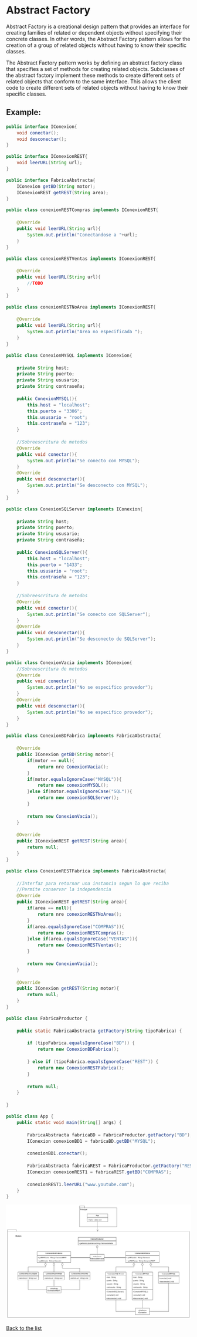 # Abstract Factory
Abstract Factory is a creational design pattern that provides an interface for creating families of related or dependent objects without specifying their concrete classes. In other words, the Abstract Factory pattern allows for the creation of a group of related objects without having to know their specific classes.

The Abstract Factory pattern works by defining an abstract factory class that specifies a set of methods for creating related objects. Subclasses of the abstract factory implement these methods to create different sets of related objects that conform to the same interface. This allows the client code to create different sets of related objects without having to know their specific classes.

## Example:

```Java 
public interface IConexion{
    void conectar();
    void desconectar();
}
```

```Java 
public interface IConexionREST{
    void leerURL(String url);
}
```

```Java 
public interface FabricaAbstracta{
    IConexion getBD(String motor);
    IConexionREST getREST(String area);
}
```

```Java 
public class conexionRESTCompras implements IConexionREST{
    
    @Override
    public void leerURL(String url){
        System.out.println("Conectandose a "+url);
    }
}
```

```Java 
public class conexionRESTVentas implements IConexionREST{
    
    @Override
    public void leerURL(String url){
        //TODO
    }
}
```

```Java 
public class conexionRESTNoArea implements IConexionREST{
    
    @Override
    public void leerURL(String url){
        System.out.println("Area no especificada ");
    }
}
```

```Java 
public class ConexionMYSQL implements IConexion{
    
    private String host;
    private String puerto;
    private String ususario;
    private String contraseña;
    
    public ConexionMYSQL(){
        this.host = "localhost";
        this.puerto = "3306";
        this.ususario = "root";
        this.contraseña = "123";
    }
    
    //Sobreescritura de metodos
    @Override
    public void conectar(){
        System.out.println("Se conecto con MYSQL");
    }
    @Override
    public void desconectar(){
        System.out.println("Se desconecto con MYSQL");
    }
}
```

```Java 
public class ConexionSQLServer implements IConexion{
    
    private String host;
    private String puerto;
    private String ususario;
    private String contraseña;
    
    public ConexionSQLServer(){
        this.host = "localhost";
        this.puerto = "1433";
        this.ususario = "root";
        this.contraseña = "123";
    }
    
    //Sobreescritura de metodos
    @Override
    public void conectar(){
        System.out.println("Se conecto con SQLServer");
    }
    @Override
    public void desconectar(){
        System.out.println("Se desconecto de SQLServer");
    }
}
```

```Java 
public class ConexionVacia implements IConexion{
    //Sobreescritura de metodos
    @Override
    public void conectar(){
        System.out.println("No se especifico provedor");
    }
    @Override
    public void desconectar(){
        System.out.println("No se especifico provedor");
    }
}
```

```Java 
public class ConexionBDFabrica implements FabricaAbstracta{
    
    @Override
    public IConexion getBD(String motor){
        if(motor == null){
            return nre ConexionVacia();
        }
        if(motor.equalsIgnoreCase("MYSQL")){
            return new conexionMYSQL();
        }else if(motor.equalsIgnoreCase("SQL")){
            return new conexionSQLServer();
        }
        
        return new ConexionVacia();
    }
    
    @Override
    public IConexionREST getREST(String area){
        return null;
    }
}
```

```Java 
public class ConexionRESTFabrica implements FabricaAbstracta{
    
    //Interfaz para retornar una instancia segun lo que reciba
    //Permite conservar la independencia
    @Override
    public IConexionREST getREST(String area){
        if(area == null){
            return nre conexionRESTNoArea();
        }
        if(area.equalsIgnoreCase("COMPRAS")){
            return new ConexionRESTCompras();
        }else if(area.equalsIgnoreCase("VENTAS")){
            return new ConexionRESTVentas();
        }
        
        return new ConexionVacia();
    }
    
    @Override
    public IConexion getREST(String motor){
        return null;
    }
}
```

```Java 
public class FabricaProductor {

	public static FabricaAbstracta getFactory(String tipoFabrica) {

		if (tipoFabrica.equalsIgnoreCase("BD")) {
			return new ConexionBDFabrica();

		} else if (tipoFabrica.equalsIgnoreCase("REST")) {
			return new ConexionRESTFabrica();
		}

		return null;
	}

}
```

```Java 
public class App {
    public static void main(String[] args) {
        
        FabricaAbstracta fabricaBD = FabricaProductor.getFactory("BD");
        IConexion conexionBD1 = fabricaBD.getBD("MYSQL");
        
        conexionBD1.conectar();
        
        FabricaAbstracta fabricaREST = FabricaProductor.getFactory("REST");
        IConexion conexionREST1 = fabricaREST.getBD("COMPRAS");
        
        conexionREST1.leerURL("www.youtube.com");
    }
}
```

<p align="center">
    <img src="./../../classDiagrams/AbstractFactory.jpg">
</p>

[Back to the list](./README.md)